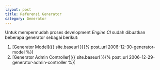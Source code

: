 ```yaml
---
layout: post
title: Referensi Generator
category: Generator
---
```


Untuk mempermudah proses development *Engine CI* sudah dibuatkan beberapa generator
sebagai berikut:

1. [Generator Model]({{ site.baseurl }}{% post_url 2006-12-30-generator-model %})
2. [Generator Admin Controller]({{ site.baseurl }}{% post_url 2006-12-29-generator-admin-controller %})
